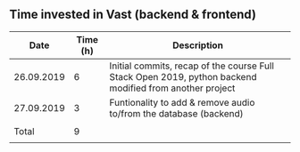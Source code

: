 Time invested in Vast (backend & frontend)
-----------------------------------------------------------

| Date       | Time (h) | Description |
|------------|----------|-------------|
| 26.09.2019 | 6        | Initial commits, recap of the course Full Stack Open 2019, python backend modified from another project |
| 27.09.2019 | 3        | Funtionality to add & remove audio to/from the database (backend)                                       |
|            |          |                                                                                                         |
| Total      | 9        |                                                                                                         |
|            |          |                                                                                                         |